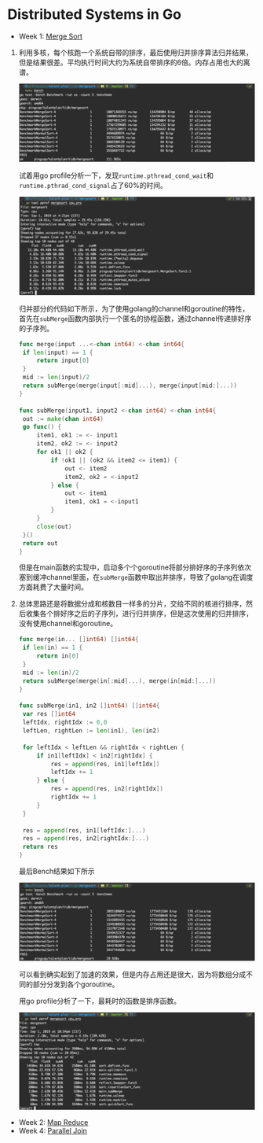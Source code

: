 # Distributed Systems in Go

* Week 1: [Merge Sort](./mergesort)

1. 利用多核，每个核跑一个系统自带的排序，最后使用归并排序算法归并结果，但是结果很差。平均执行时间大约为系统自带排序的6倍。内存占用也大的离谱。

   ![mergesort1-bencmark](./img/mergesort1-bencmark.png)

   试着用go profile分析一下，发现`runtime.pthread_cond_wait`和`runtime.pthrad_cond_signal`占了60%的时间。

   ![mergesort1-profile](./img/mergesort1-profile.png)

   归并部分的代码如下所示，为了使用golang的channel和goroutine的特性，首先在`subMerge`函数内部执行一个匿名的协程函数，通过channel传递排好序的子序列。

   ```go
   func merge(input ...<-chan int64) <-chan int64{
   	if len(input) == 1 {
   		return input[0]
   	}
   	mid := len(input)/2
   	return subMerge(merge(input[:mid]...), merge(input[mid:]...))
   }
   
   func subMerge(input1, input2 <-chan int64) <-chan int64{
   	out := make(chan int64)
   	go func() {
   		item1, ok1 := <- input1
   		item2, ok2 := <- input2
   		for ok1 || ok2 {
   			if !ok1 || (ok2 && item2 <= item1) {
   				out <- item2
   				item2, ok2 = <-input2
   			} else {
   				out <- item1
   				item1, ok1 = <-input1
   			}
   		}
   		close(out)
   	}()
   	return out
   }
   ```

   但是在main函数的实现中，启动多个个goroutine将部分排好序的子序列依次塞到缓冲channel里面，在`subMerge`函数中取出并排序，导致了golang在调度方面耗费了大量时间。

2. 总体思路还是将数据分成和核数目一样多的分片，交给不同的核进行排序，然后收集各个排好序之后的子序列，进行归并排序，但是这次使用的归并排序，没有使用channel和goroutine。

   ```go
   func merge(in... []int64) []int64{
   	if len(in) == 1 {
   		return in[0]
   	}
   	mid := len(in)/2
   	return subMerge(merge(in[:mid]...), merge(in[mid:]...))
   }
   
   func subMerge(in1, in2 []int64) []int64{
   	var res []int64
   	leftIdx, rightIdx := 0,0
   	leftLen, rightLen := len(in1), len(in2)
   
   	for leftIdx < leftLen && rightIdx < rightLen {
   		if in1[leftIdx] < in2[rightIdx] {
   			res = append(res, in1[leftIdx])
   			leftIdx += 1
   		} else {
   			res = append(res, in2[rightIdx])
   			rightIdx += 1
   		}
   	}
     
   	res = append(res, in1[leftIdx:]...)
   	res = append(res, in2[rightIdx:]...)
   	return res
   }
   ```

   最后Bench结果如下所示

   ![mergesort2-bench](./img/mergesort2-bench.png)

   可以看到确实起到了加速的效果，但是内存占用还是很大，因为将数组分成不同的部分分发到各个goroutine。

   用go profile分析了一下，最耗时的函数是排序函数。

   ![mergesort2-profile](./img/mergesort2-profile.png)

* Week 2: [Map Reduce](./mapreduce)
* Week 4: [Parallel Join](./join)

